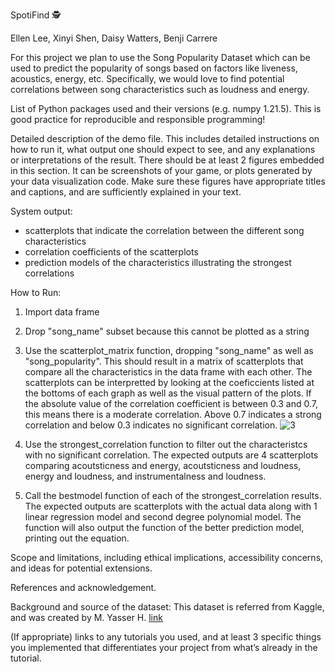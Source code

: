SpotiFind 🕵️

Ellen Lee, Xinyi Shen, Daisy Watters, Benji Carrere

For this project we plan to use the Song Popularity Dataset which can be used to predict the popularity of songs based on factors like liveness, acoustics, energy, etc. Specifically, we would love to find potential correlations between song characteristics such as loudness and energy. 

List of Python packages used and their versions (e.g. numpy 1.21.5). This is good practice for reproducible and responsible programming!

Detailed description of the demo file. This includes detailed instructions on how to run it, what output one should expect to see, and any explanations or interpretations of the result. There should be at least 2 figures embedded in this section. It can be screenshots of your game, or plots generated by your data visualization code. Make sure these figures have appropriate titles and captions, and are sufficiently explained in your text.

System output: 
- scatterplots that indicate the correlation between the different song characteristics
- correlation coefficients of the scatterplots
- prediction models of the characteristics illustrating the strongest correlations 

How to Run:
1. Import data frame
2. Drop "song_name" subset because this cannot be plotted as a string 
3. Use the scatterplot_matrix function, dropping "song_name" as well as "song_popularity". This should result in a matrix of scatterplots that compare all the characteristics in the data frame with each other. The scatterplots can be interpretted by looking at the coeficcients listed at the bottoms of each graph as well as the visual pattern of the plots. If the absolute value of the correlation coefficient is between 0.3 and 0.7, this means there is a moderate correlation. Above 0.7 indicates a strong correlation and below 0.3 indicates no significant correlation.
![3](https://drive.google.com/file/d/1yNVUSKbdisKt7kiS0hdarq2SFXRwTkI-/view/to/img.png)


4. Use the strongest_correlation function to filter out the characteristcs with no significant correlation. The expected outputs are 4 scatterplots comparing acoutsticness and energy, acoutsticness and loudness, energy and loudness, and instrumentalness and loudness. 


5. Call the bestmodel function of each of the strongest_correlation results. The expected outputs are scatterplots with the actual data along with 1 linear regression model and second degree polynomial model. The function will also output the function of the better prediction model, printing out the equation.
  

Scope and limitations, including ethical implications, accessibility concerns, and ideas for potential extensions.

References and acknowledgement.

Background and source of the dataset:
This dataset is referred from Kaggle, and was created by M. Yasser H. 
[link](https://www.kaggle.com/datasets/yasserh/song-popularity-dataset/discussion?resource=download)

(If appropriate) links to any tutorials you used, and at least 3 specific things you implemented that differentiates your project from what’s already in the tutorial.
